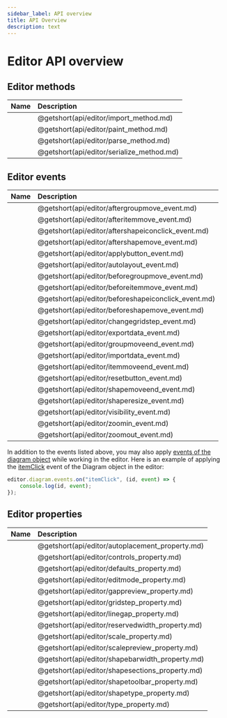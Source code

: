 ```yaml
---
sidebar_label: API overview
title: API Overview 
description: text
---
```


# Editor API overview

## Editor methods

| Name                               | Description                               |
| :--------------------------------- | :---------------------------------------- |
| [](api/editor/import_method.md)    | @getshort(api/editor/import_method.md)    |
| [](api/editor/paint_method.md)     | @getshort(api/editor/paint_method.md)     |
| [](api/editor/parse_method.md)     | @getshort(api/editor/parse_method.md)     |
| [](api/editor/serialize_method.md) | @getshort(api/editor/serialize_method.md) |

## Editor events

| Name                                         | Description                                         |
| :------------------------------------------- | :-------------------------------------------------- |
| [](api/editor/aftergroupmove_event.md)       | @getshort(api/editor/aftergroupmove_event.md)       |
| [](api/editor/afteritemmove_event.md)        | @getshort(api/editor/afteritemmove_event.md)        |
| [](api/editor/aftershapeiconclick_event.md)  | @getshort(api/editor/aftershapeiconclick_event.md)  |
| [](api/editor/aftershapemove_event.md)       | @getshort(api/editor/aftershapemove_event.md)       |
| [](api/editor/applybutton_event.md)          | @getshort(api/editor/applybutton_event.md)          |
| [](api/editor/autolayout_event.md)           | @getshort(api/editor/autolayout_event.md)           |
| [](api/editor/beforegroupmove_event.md)      | @getshort(api/editor/beforegroupmove_event.md)      |
| [](api/editor/beforeitemmove_event.md)       | @getshort(api/editor/beforeitemmove_event.md)       |
| [](api/editor/beforeshapeiconclick_event.md) | @getshort(api/editor/beforeshapeiconclick_event.md) |
| [](api/editor/beforeshapemove_event.md)      | @getshort(api/editor/beforeshapemove_event.md)      |
| [](api/editor/changegridstep_event.md)       | @getshort(api/editor/changegridstep_event.md)       |
| [](api/editor/exportdata_event.md)           | @getshort(api/editor/exportdata_event.md)           |
| [](api/editor/groupmoveend_event.md)         | @getshort(api/editor/groupmoveend_event.md)         |
| [](api/editor/importdata_event.md)           | @getshort(api/editor/importdata_event.md)           |
| [](api/editor/itemmoveend_event.md)          | @getshort(api/editor/itemmoveend_event.md)          |
| [](api/editor/resetbutton_event.md)          | @getshort(api/editor/resetbutton_event.md)          |
| [](api/editor/shapemoveend_event.md)         | @getshort(api/editor/shapemoveend_event.md)         |
| [](api/editor/shaperesize_event.md)          | @getshort(api/editor/shaperesize_event.md)          |
| [](api/editor/visibility_event.md)           | @getshort(api/editor/visibility_event.md)           |
| [](api/editor/zoomin_event.md)               | @getshort(api/editor/zoomin_event.md)               |
| [](api/editor/zoomout_event.md)              | @getshort(api/editor/zoomout_event.md)              |


In addition to the events listed above, you may also apply [events of the diagram object](../../../api/diagram/api_overview/#diagram-events) while working in the editor. Here is an example of applying the [itemClick](../../../api/diagram/itemclick_event/) event of the Diagram object in the editor:

~~~js
editor.diagram.events.on("itemClick", (id, event) => {
    console.log(id, event);
});
~~~


## Editor properties

| Name                                     | Description                                     |
| :--------------------------------------- | :---------------------------------------------- |
| [](api/editor/autoplacement_property.md) | @getshort(api/editor/autoplacement_property.md) |
| [](api/editor/controls_property.md)      | @getshort(api/editor/controls_property.md)      |
| [](api/editor/defaults_property.md)      | @getshort(api/editor/defaults_property.md)      |
| [](api/editor/editmode_property.md)      | @getshort(api/editor/editmode_property.md)      |
| [](api/editor/gappreview_property.md)    | @getshort(api/editor/gappreview_property.md)    |
| [](api/editor/gridstep_property.md)      | @getshort(api/editor/gridstep_property.md)      |
| [](api/editor/linegap_property.md)       | @getshort(api/editor/linegap_property.md)       |
| [](api/editor/reservedwidth_property.md) | @getshort(api/editor/reservedwidth_property.md) |
| [](api/editor/scale_property.md)         | @getshort(api/editor/scale_property.md)         |
| [](api/editor/scalepreview_property.md)  | @getshort(api/editor/scalepreview_property.md)  |
| [](api/editor/shapebarwidth_property.md) | @getshort(api/editor/shapebarwidth_property.md) |
| [](api/editor/shapesections_property.md) | @getshort(api/editor/shapesections_property.md) |
| [](api/editor/shapetoolbar_property.md)  | @getshort(api/editor/shapetoolbar_property.md)  |
| [](api/editor/shapetype_property.md)     | @getshort(api/editor/shapetype_property.md)     |
| [](api/editor/type_property.md)          | @getshort(api/editor/type_property.md)          |